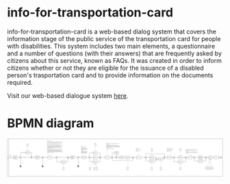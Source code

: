 # info-for-transportation-card
info-for-transportation-card is a web-based dialog system that covers the information stage of the public service of the transportation card for people with disabilities. This system includes two main elements, a questionnaire and a number of questions (with their answers) that are frequently asked by citizens about this service, known as FAQs. It was created in order to inform citizens whether or not they are eligible for the issuance of a disabled person's trasportation card and to provide information on the documents required. 

Visit our web-based dialogue system [here](https://uknownunknown.github.io/info-for-transportation-card/).

# BPMN diagram
<img src="BPMN_diagram.png"/>
